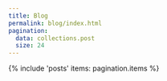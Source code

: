 ```yaml
---
title: Blog
permalink: blog/index.html
pagination:
  data: collections.post
  size: 24
---
```


{% include 'posts'
  items: pagination.items
%}
